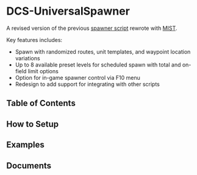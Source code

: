 # DCS-UniversalSpawner
A revised version of the previous [spawner script](https://github.com/s3antuan/DCS-Randomized-Spawner) rewrote with [MIST](https://github.com/mrSkortch/MissionScriptingTools). 

Key features includes:
- Spawn with randomized routes, unit templates, and waypoint location variations
- Up to 8 available preset levels for scheduled spawn with total and on-field limit options 
- Option for in-game spawner control via F10 menu
- Redesign to add support for integrating with other scripts

## Table of Contents


## How to Setup


## Examples


## Documents

